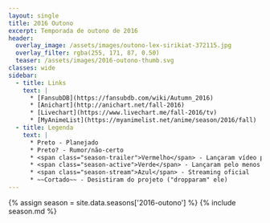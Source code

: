 ```yaml
---
layout: single
title: 2016 Outono
excerpt: Temporada de outono de 2016
header:
  overlay_image: /assets/images/outono-lex-sirikiat-372115.jpg
  overlay_filter: rgba(255, 171, 87, 0.50)
  teaser: /assets/images/2016-outono-thumb.svg
classes: wide
sidebar:
  - title: Links
    text: |
      * [FansubDB](https://fansubdb.com/wiki/Autumn_2016)
      * [Anichart](http://anichart.net/fall-2016)
      * [Livechart](https://www.livechart.me/fall-2016/tv)
      * [MyAnimeList](https://myanimelist.net/anime/season/2016/fall)
  - title: Legenda
    text: |
      * Preto - Planejado
      * Preto? - Rumor/não-certo
      * <span class="season-trailer">Vermelho</span> - Lançaram vídeo promocional ou trailer
      * <span class="season-active">Verde</span> - Lançaram pelo menos um episódio
      * <span class="season-stream">Azul</span> - Streaming oficial
      * ~~Cortado~~ - Desistiram do projeto ("dropparam" ele)
---
```


<!-- Para editar a tabela abra o arquivo /data/seasons/2016-outono.yml -->
{% assign season = site.data.seasons['2016-outono'] %}
{% include season.md %}
